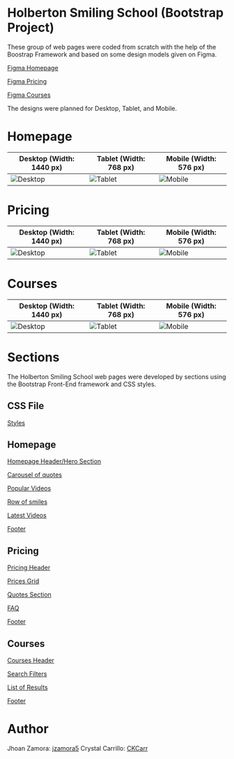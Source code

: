 # Holberton Smiling School (Bootstrap Project)

These group of web pages were coded from scratch with the help of the Boostrap Framework and based on some design models given on Figma.

[Figma Homepage](https://www.figma.com/file/QYQqMYbdpAHL5xTclwJKSI/Homepage)

[Figma Pricing](https://www.figma.com/file/KLAI53jdYpfFNEy0O79ymB/Pricing)

[Figma Courses](https://www.figma.com/file/ivg3abH1HLmMayBgjGg1Qf/Courses)

The designs were planned for Desktop, Tablet, and Mobile.

# Homepage

| **Desktop (Width: 1440 px)**                              | **Tablet (Width: 768 px)**                              | **Mobile (Width: 576 px)**                              |
| --------------------------------------------------------- | ------------------------------------------------------- | ------------------------------------------------------- |
| ![Desktop](https://i.ibb.co/pKGgC0J/Homepage-Desktop.png) | ![Tablet](https://i.ibb.co/6XBLwf9/Homepage-Tablet.png) | ![Mobile](https://i.ibb.co/NVBK21F/Homepage-Mobile.png) |

# Pricing

| **Desktop (Width: 1440 px)**                             | **Tablet (Width: 768 px)**                             | **Mobile (Width: 576 px)**                             |
| -------------------------------------------------------- | ------------------------------------------------------ | ------------------------------------------------------ |
| ![Desktop](https://i.ibb.co/RvSJ2YS/Pricing-Desktop.png) | ![Tablet](https://i.ibb.co/Gkvsf0Y/Pricing-Tablet.png) | ![Mobile](https://i.ibb.co/6RwmYck/Pricing-Mobile.png) |

# Courses

| **Desktop (Width: 1440 px)**                             | **Tablet (Width: 768 px)**                             | **Mobile (Width: 576 px)**                             |
| -------------------------------------------------------- | ------------------------------------------------------ | ------------------------------------------------------ |
| ![Desktop](https://i.ibb.co/y51S3HX/Courses-Desktop.png) | ![Tablet](https://i.ibb.co/28qK1g0/Courses-Tablet.png) | ![Mobile](https://i.ibb.co/f8zNgkx/Courses-Mobile.png) |

# Sections

The Holberton Smiling School web pages were developed by sections using the Bootstrap Front-End framework and CSS styles.

## CSS File

[Styles](https://github.com/ckcarr/holberton-smiling-school/blob/master/styles.css)

## Homepage

[Homepage Header/Hero Section](https://github.com/ckcarr/holberton-smiling-school/blob/master/0-homepage.html)

[Carousel of quotes](https://github.com/ckcarr/holberton-smiling-school/blob/master/1-homepage.html)

[Popular Videos](https://github.com/ckcarr/holberton-smiling-school/blob/master/2-homepage.html)

[Row of smiles](https://github.com/ckcarr/holberton-smiling-school/blob/master/3-homepage.html)

[Latest Videos](https://github.com/ckcarr/holberton-smiling-school/blob/master/4-homepage.html)

[Footer](https://github.com/ckcarr/holberton-smiling-school/blob/master/homepage.html)

## Pricing

[Pricing Header](https://github.com/ckcarr/holberton-smiling-school/blob/master/0-pricing.html)

[Prices Grid](https://github.com/ckcarr/holberton-smiling-school/blob/master/1-pricing.html)

[Quotes Section](https://github.com/ckcarr/holberton-smiling-school/blob/master/2-pricing.html)

[FAQ](https://github.com/ckcarr/holberton-smiling-school/blob/master/3-pricing.html)

[Footer](https://github.com/ckcarr/holberton-smiling-school/blob/master/pricing.html)

## Courses

[Courses Header](https://github.com/ckcarr/holberton-smiling-school/blob/master/0-courses.html)

[Search Filters](https://github.com/ckcarr/holberton-smiling-school/blob/master/1-courses.html)

[List of Results](https://github.com/ckcarr/holberton-smiling-school/blob/master/2-courses.html)

[Footer](https://github.com/ckcarr/holberton-smiling-school/blob/master/courses.html)

# Author

Jhoan Zamora: [jzamora5](https://github.com/jzamora5)
Crystal Carrillo: [CKCarr](https://github.com/ckcarr)
